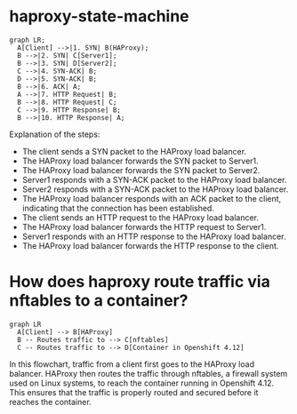 # haproxy-state-machine

```mermaid
graph LR;
  A[Client] -->|1. SYN| B(HAProxy);
  B -->|2. SYN| C[Server1];
  B -->|3. SYN| D[Server2];
  C -->|4. SYN-ACK| B;
  D -->|5. SYN-ACK| B;
  B -->|6. ACK| A;
  A -->|7. HTTP Request| B;
  B -->|8. HTTP Request| C;
  C -->|9. HTTP Response| B;
  B -->|10. HTTP Response| A;
```

Explanation of the steps:

- The client sends a SYN packet to the HAProxy load balancer.
- The HAProxy load balancer forwards the SYN packet to Server1.
- The HAProxy load balancer forwards the SYN packet to Server2.
- Server1 responds with a SYN-ACK packet to the HAProxy load balancer.
- Server2 responds with a SYN-ACK packet to the HAProxy load balancer.
- The HAProxy load balancer responds with an ACK packet to the client, indicating that the connection has been established.
- The client sends an HTTP request to the HAProxy load balancer.
- The HAProxy load balancer forwards the HTTP request to Server1.
- Server1 responds with an HTTP response to the HAProxy load balancer.
- The HAProxy load balancer forwards the HTTP response to the client.

# How does haproxy route traffic via nftables to a container?
```mermaid
graph LR
  A[Client] --> B[HAProxy]
  B -- Routes traffic to --> C[nftables]
  C -- Routes traffic to --> D[Container in Openshift 4.12]
```

In this flowchart, traffic from a client first goes to the HAProxy load balancer. HAProxy then routes the traffic through nftables, a firewall system used on Linux systems, to reach the container running in Openshift 4.12. This ensures that the traffic is properly routed and secured before it reaches the container.
